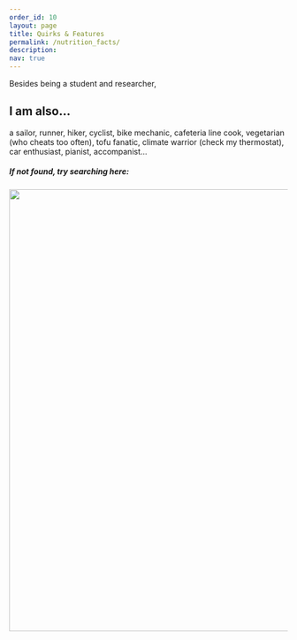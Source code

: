 ```yaml
---
order_id: 10
layout: page
title: Quirks & Features
permalink: /nutrition_facts/
description: 
nav: true
---
```

Besides being a student and researcher, 
## I am also...
a sailor, runner, hiker, cyclist, bike mechanic, cafeteria line cook, vegetarian 
(who cheats too often), tofu fanatic, climate warrior (check my thermostat), 
car enthusiast, pianist, accompanist...


##### If not found, try searching here:
<p align="center">
<img style="float: middle;" width="800" src="https://yxie20.github.io/assets/img/findme.png">
<p/>